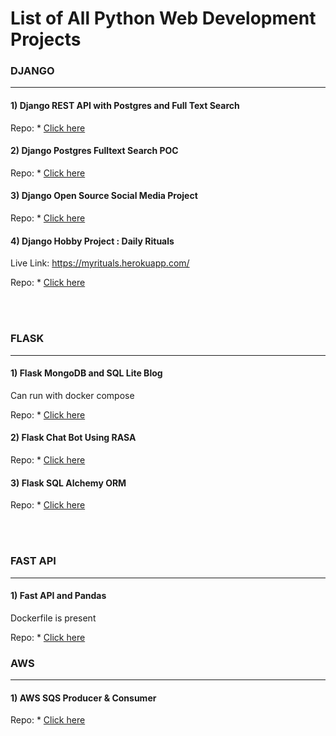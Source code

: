 # List of All Python Web Development Projects

### DJANGO
------------------------------------------------------------------------------------------------
#### 1) Django REST API with Postgres and Full Text Search
Repo: * [Click here](https://github.com/uttampatel007/django-drf)

#### 2) Django Postgres Fulltext Search POC
Repo: * [Click here](https://github.com/uttampatel007/django-postgres-full-text-search)

#### 3) Django Open Source Social Media Project
Repo: * [Click here](https://github.com/uttampatel007/nccbuddy)

#### 4) Django Hobby Project : Daily Rituals
Live Link: https://myrituals.herokuapp.com/

Repo: * [Click here](https://github.com/uttampatel007/django-daily-rituals)

<br/><br/>

### FLASK
------------------------------------------------------------------------------------------------
#### 1) Flask MongoDB and SQL Lite Blog
Can run with docker compose

Repo: * [Click here](https://github.com/uttampatel007/flasker/tree/master/flasker)

#### 2) Flask Chat Bot Using RASA
Repo: * [Click here](https://github.com/uttampatel007/chatbot-phase-1)

#### 3) Flask SQL Alchemy ORM 
Repo: * [Click here](https://github.com/uttampatel007/flask_postgres_sqlalchemy)

<br/>
<br/>

### FAST API
------------------------------------------------------------------------------------------------
#### 1) Fast API and Pandas
Dockerfile is present

Repo: * [Click here](https://github.com/uttampatel007/fast_api_poc)


### AWS
------------------------------------------------------------------------------------------------
#### 1) AWS SQS Producer & Consumer
Repo: * [Click here](https://github.com/uttampatel007/aws-sqs)


